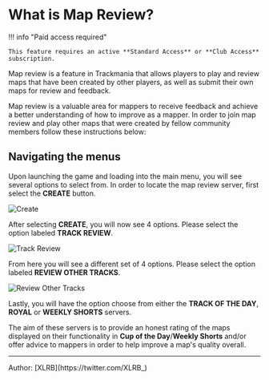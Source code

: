 # What is Map Review?

!!! info "Paid access required"

    This feature requires an active **Standard Access** or **Club Access** subscription.

Map review is a feature in Trackmania that allows players to play and review maps that have been created by other players, as well as submit their own maps for review and feedback.

Map review is a valuable area for mappers to receive feedback and achieve a better understanding of how to improve as a mapper. In order to join map review and play other maps that were created by fellow community members follow these instructions below:

## Navigating the menus

Upon launching the game and loading into the main menu, you will see several options to select from. In order to locate the map review server, first select the **CREATE** button.

![Create](https://i.imgur.com/B5W1fXI.png)

After selecting **CREATE**, you will now see 4 options. Please select the option labeled **TRACK REVIEW**.

![Track Review](https://i.imgur.com/sd8VK6o.png)

From here you will see a different set of 4 options. Please select the option labeled **REVIEW OTHER TRACKS**.

![Review Other Tracks](https://i.imgur.com/xV4DhO4.png)

Lastly, you will have the option choose from either the **TRACK OF THE DAY**, **ROYAL** or **WEEKLY SHORTS** servers.

The aim of these servers is to provide an honest rating of the maps displayed on their functionality in **Cup of the Day**/**Weekly Shorts** and/or offer advice to mappers in order to help improve a map's quality overall.

<hr>
Author: [XLRB](https://twitter.com/XLRB_)
